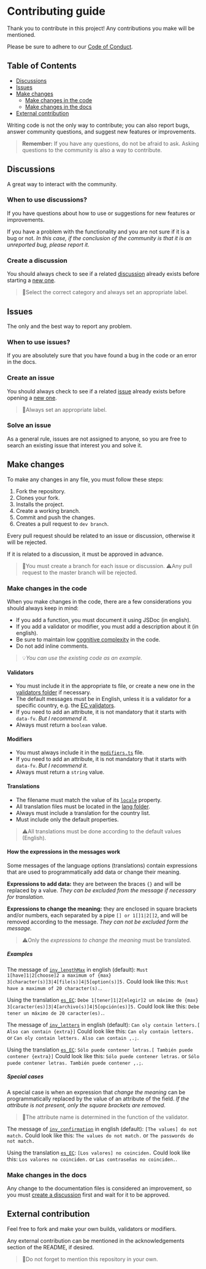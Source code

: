 # Contributing guide

Thank you to contribute in this project! Any contributions you make will be mentioned.

Please be sure to adhere to our [Code of Conduct](/CODE_OF_CONDUCT).

## Table of Contents

- [Discussions](#discussions)
- [Issues](#issues)
- [Make changes](#make-changes)
  - [Make changes in the code](#make-changes-in-the-code)
  - [Make changes in the docs](#make-changes-in-the-docs)
- [External contribution](#external-contribution)

Writing code is not the only way to contribute; you can also report bugs, answer community questions, and suggest new features or improvements.

>**Remember:**
If you have any questions, do not be afraid to ask. Asking questions to the community is also a way to contribute.

## Discussions

A great way to interact with the community.

### When to use discussions?

If you have questions about how to use or suggestions for new features or improvements.

If you have a problem with the functionality and you are not sure if it is a bug or not.
*In this case, if the conclusion of the community is that it is an unreported bug, please report it.*

### Create a discussion

You should always check to see if a related [discussion](https://github.com/jama95/JSFormValidator/discussions) already exists before starting a [new one](https://github.com/jama95/JSFormValidator/discussions/new/choose).

>:memo:Select the correct category and always set an appropriate label.

## Issues

The only and the best way to report any problem.

### When to use issues?

If you are absolutely sure that you have found a bug in the code or an error in the docs.

### Create an issue

You should always check to see if a related [issue](https://github.com/jama95/JSFormValidator/issues) already exists before opening a [new one](https://github.com/jama95/JSFormValidator/issues/new/choose).

>:memo:Always set an appropriate label.

### Solve an issue

As a general rule, issues are not assigned to anyone, so you are free to search an existing issue that interest you and solve it.

## Make changes

To make any changes in any file, you must follow these steps:

1. Fork the repository.
2. Clones your fork.
3. Installs the project.
4. Create a working branch.
5. Commit and push the changes.
6. Creates a pull request to `dev branch`.

Every pull request should be related to an issue or discussion, otherwise it will be rejected.

If it is related to a discussion, it must be approved in advance.

>:memo:You must create a branch for each issue or discussion.
>:warning:Any pull request to the master branch will be rejected.

### Make changes in the code

When you make changes in the code, there are a few considerations you should always keep in mind:

- If you add a function, you must document it using JSDoc (in english).
- If you add a validator or modifier, you must add a description about it (in english).
- Be sure to maintain low [cognitive complexity](https://rules.sonarsource.com/typescript/RSPEC-3776/) in the code.
- Do not add inline comments.

>:bulb:*You can use the existing code as an example.*

#### Validators

- You must include it in the appropriate ts file, or create a new one in the [validators folder](./src/ts/validators/) if necessary.
- The default messages must be in English, unless it is a validator for a specific country, e.g. the [EC validators](./src/ts/validators/ec.ts).
- If you need to add an attribute, it is not mandatory that it starts with `data-fv`. *But I recommend it.*
- Always must return a `boolean` value.

#### Modifiers

- You must always include it in the [`modifiers.ts`](./src/ts/modifiers.ts) file.
- If you need to add an attribute, it is not mandatory that it starts with `data-fv`. *But I recommend it.*
- Always must return a `string` value.

#### Translations

- The filename must match the value of its [`locale`](./docs/types.md#locale) property.
- All translation files must be located in the [lang folder](./src/ts/lang/).
- Always must include a translation for the country list.
- Must include only the default properties.

>:warning:All translations must be done according to the default values (English).

#### How the expressions in the messages work

Some messages of the language options (translations) contain expressions that are used to programmatically add data or change their meaning.

**Expressions to add data:** they are between the braces `{}` and will be replaced by a value.
*They can be excluded from the message if necessary for translation.*

**Expressions to change the meaning:** they are enclosed in square brackets and/or numbers, each separated by a pipe `[] or 1[]1|2[]2`, and will be removed according to the message.
*They can not be excluded form the message.*

>:warning:Only the *expressions to change the meaning* must be translated.

##### Examples

The message of [`inv_lengthMax`](./docs/types.md#inv_lengthmax) in english (default):
`Must 1[have]1|2[choose]2 a maximum of {max} 3[character(s)]3|4[file(s)]4|5[option(s)]5.`
Could look like this:
`Must have a maximum of 20 character(s).`.

Using the translation [`es_EC`](./src/ts/lang/es_EC.ts):
`Debe 1[tener]1|2[elegir]2 un máximo de {max} 3[caracter(es)]3|4[archivo(s)]4|5[opción(es)]5.`
Could look like this:
`Debe tener un máximo de 20 caracter(es).`.

The message of [`inv_letters`](./docs/types.md#inv_letters) in english (default):
`Can oly contain letters.[ Also can contain {extra}]`
Could look like this:
`Can oly contain letters.` or `Can oly contain letters. Also can contain ,.;`.

Using the translation [`es_EC`](./src/ts/lang/es_EC.ts):
`Sólo puede contener letras.[ También puede contener {extra}]`
Could look like this:
`Sólo puede contener letras.` or `Sólo puede contener letras. También puede contener ,.;`.

##### Special cases

A special case is when an expression that *change the meaning* can be programmatically replaced by the value of an attribute of the field.
*If the attribute is not present, only the square brackets are removed*.

>:memo:The attribute name is determined in the function of the validator.

The message of [`inv_confirmation`](./docs/types.md#inv_confirmation) in english (default):
`[The values] do not match.`
Could look like this:
`The values do not match.` or `The passwords do not match.`

Using the translation [`es_EC`](./src/ts/lang/es_EC.ts):
`[Los valores] no coinciden.`
Could look like this:
`Los valores no coinciden.` or `Las contraseñas no coinciden.`.

### Make changes in the docs

Any change to the documentation files is considered an improvement, so you must [create a discussion](#create-a-discussion) first and wait for it to be approved.

## External contribution

Feel free to fork and make your own builds, validators or modifiers.

Any external contribution can be mentioned in the acknowledgements section of the README, if desired.

>:memo:Do not forget to mention this repository in your own.
